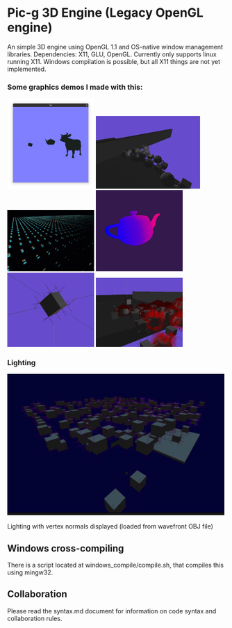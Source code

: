 # Pic-g 3D Engine (Legacy OpenGL engine)
An simple 3D engine using OpenGL 1.1 and OS-native window management libraries.
Dependencies: X11, GLU, OpenGL. Currently only supports linux running X11. Windows compilation is possible, but all X11 things are not yet implemented. 

### Some graphics demos I made with this:

<img src="dev/screenshots/demo_18_11_24.png" alt="drawing" width="200"/>
<img src="dev/screenshots/demo_4_6_25.png" alt="drawing" width="240"/>
<img src="dev/screenshots/demo_3_6_25.png" alt="drawing" width="200"/>
<img src="dev/screenshots/teapot.png" alt="drawing" width="200"/>
<img src="dev/screenshots/cubespin.png" alt="drawing" width="200"/>
<img src="dev/screenshots/debug.png" alt="drawing" width="200"/>

### Lighting

<img src="dev/screenshots/lighting_0v1.png" alt="drawing" width="500"/>

Lighting with vertex normals displayed (loaded from wavefront OBJ file)

## Windows cross-compiling
There is a script located at windows_compile/compile.sh, that compiles this using mingw32. 

## Collaboration
Please read the syntax.md document for information on code syntax and collaboration rules.